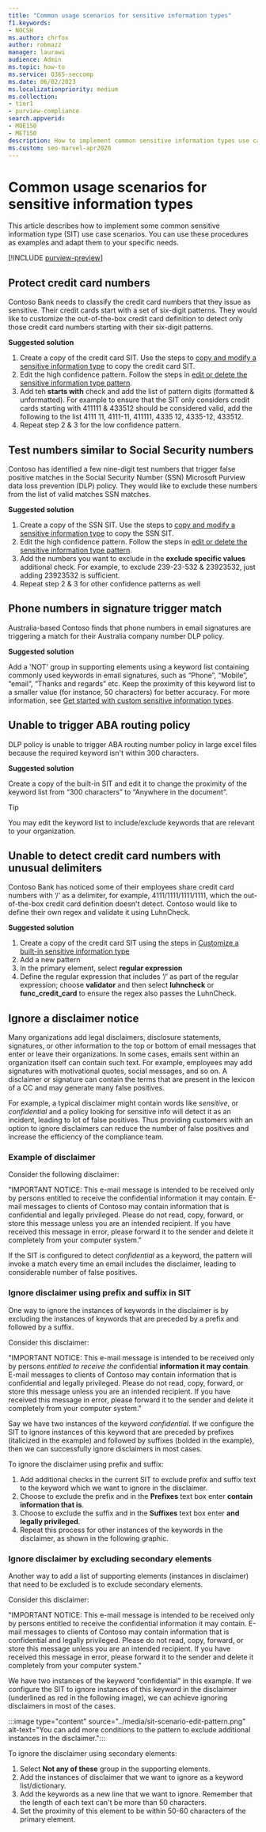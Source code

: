 ```yaml
---
title: "Common usage scenarios for sensitive information types"
f1.keywords:
- NOCSH
ms.author: chrfox
author: robmazz
manager: laurawi
audience: Admin
ms.topic: how-to
ms.service: O365-seccomp
ms.date: 06/02/2023
ms.localizationpriority: medium
ms.collection:
- tier1
- purview-compliance
search.appverid:
- MOE150
- MET150
description: How to implement common sensitive information types use case scenarios
ms.custom: seo-marvel-apr2020
---
```


# Common usage scenarios for sensitive information types

This article describes how to implement some common sensitive information type (SIT) use case scenarios. You can use these procedures as examples and adapt them to your specific needs.

[!INCLUDE [purview-preview](../includes/purview-preview.md)]

## Protect credit card numbers

Contoso Bank needs to classify the credit card numbers that they issue as sensitive. Their credit cards start with a set of six-digit patterns. They would like to customize the out-of-the-box credit card definition to detect only those credit card numbers starting with their six-digit patterns.

**Suggested solution**

1. Create a copy of the credit card SIT. Use the steps to [copy and modify a sensitive information type](create-a-custom-sensitive-information-type.md#copy-and-modify-a-sensitive-information-type) to copy the credit card SIT.
1. Edit the high confidence pattern. Follow the steps in [edit or delete the sensitive information type pattern](sit-get-started-exact-data-match-create-rule-package.md#edit-or-delete-the-sensitive-information-type-pattern).
1. Add  teh **starts with** check and add the list of pattern digits (formatted & unformatted). For example to ensure that the SIT only considers credit cards starting with 411111 & 433512 should be considered valid, add the following to the list 4111 11, 4111-11, 411111, 4335 12, 4335-12, 433512.
1. Repeat step 2 & 3 for the low confidence pattern.

## Test numbers similar to Social Security numbers

Contoso has identified a few nine-digit test numbers that trigger false positive matches in the Social Security Number (SSN) Microsoft Purview data loss prevention (DLP) policy. They would like to exclude these numbers from the list of valid matches SSN matches.

**Suggested solution**

1. Create a copy of the SSN SIT. Use the steps to [copy and modify a sensitive information type](create-a-custom-sensitive-information-type.md#copy-and-modify-a-sensitive-information-type) to copy the SSN SIT.
1. Edit the high confidence pattern. Follow the steps in [edit or delete the sensitive information type pattern](sit-get-started-exact-data-match-create-rule-package.md#edit-or-delete-the-sensitive-information-type-pattern).
1. Add the numbers you want to exclude in the **exclude specific values** additional check. For example, to exclude 239-23-532 & 23923532, just adding 23923532 is sufficient.
1. Repeat step 2 & 3 for other confidence patterns as well

## Phone numbers in signature trigger match

Australia-based Contoso finds that phone numbers in email signatures are triggering a match for their Australia company number DLP policy.

**Suggested solution**

Add a 'NOT' group in supporting elements using a keyword list containing commonly used keywords in email signatures, such as “Phone”, “Mobile”, “email”, “Thanks and regards” etc. Keep the proximity of this keyword list to a smaller value (for instance, 50 characters) for better accuracy. For more information, see [Get started with custom sensitive information types](create-a-custom-sensitive-information-type.md).

## Unable to trigger ABA routing policy

DLP policy is unable to trigger ABA routing number policy in large excel files because the required keyword isn't within 300 characters.

**Suggested solution**

Create a copy of the built-in SIT and edit it to change the proximity of the keyword list from “300 characters” to “Anywhere in the document”.

> [!TIP]
> You may edit the keyword list to include/exclude keywords that are relevant to your organization.

## Unable to detect credit card numbers with unusual delimiters

Contoso Bank has noticed some of their employees share credit card numbers with ‘/’ as a delimiter, for example, 4111/1111/1111/1111, which the out-of-the-box credit card definition doesn't detect. Contoso would like to define their own regex and validate it using LuhnCheck.

**Suggested solution**

1. Create a copy of the credit card SIT using the steps in [Customize a built-in sensitive information type](customize-a-built-in-sensitive-information-type.md)
1. Add a new pattern
1. In the primary element, select **regular expression**
1. Define the regular expression that includes ‘/’ as part of the regular expression; choose **validator** and then select **luhncheck** or **func_credit_card** to ensure the regex also passes the LuhnCheck.

## Ignore a disclaimer notice

Many organizations add legal disclaimers, disclosure statements, signatures, or other information to the top or bottom of email messages that enter or leave their organizations. In some cases, emails sent within an organization itself can contain such text. For example, employees may add signatures with motivational quotes, social messages, and so on. A disclaimer or signature can contain the terms that are present in the lexicon of a CC and may generate many false positives.  

For example, a typical disclaimer might contain words like *sensitive*, or *confidential* and a policy looking for sensitive info will detect it as an incident, leading to lot of false positives. Thus providing customers with an option to ignore disclaimers can reduce the number of false positives and increase the efficiency of the compliance team.

### Example of disclaimer

Consider the following disclaimer:

"IMPORTANT NOTICE: This e-mail message is intended to be received only by persons entitled to receive the confidential information it may contain. E-mail messages to clients of Contoso may contain information that is confidential and legally privileged. Please do not read, copy, forward, or store this message unless you are an intended recipient. If you have received this message in error, please forward it to the sender and delete it completely from your computer system."

If the SIT is configured to detect *confidential* as a keyword, the pattern will invoke a match every time an email includes the disclaimer, leading to considerable number of false positives.

### Ignore disclaimer using prefix and suffix in SIT

One way to ignore the instances of keywords in the disclaimer is by excluding the instances of keywords that are preceded by a prefix and followed by a suffix.

Consider this disclaimer:

"IMPORTANT NOTICE: This e-mail message is intended to be received only by persons *entitled to receive the* confidential **information it may contain**. E-mail messages to clients of Contoso may contain information that is confidential and legally privileged. Please do not read, copy, forward, or store this message unless you are an intended recipient. If you have received this message in error, please forward it to the sender and delete it completely from your computer system."

Say we have two instances of the keyword *confidential*. If we configure the SIT to ignore instances of this keyword that are preceded by prefixes (italicized in the example) and followed by suffixes (bolded in the example), then we can successfully ignore disclaimers in most cases.

To ignore the disclaimer using prefix and suffix:

1. Add additional checks in the current SIT to exclude prefix and suffix text to the keyword which we want to ignore in the disclaimer.
1. Choose to exclude the prefix and in the **Prefixes** text box enter **contain information that is**.
1. Choose to exclude the suffix and in the **Suffixes** text box enter **and legally privileged**.
1. Repeat this process for other instances of the keywords in the disclaimer, as shown in the following graphic.

### Ignore disclaimer by excluding secondary elements

Another way to add a list of supporting elements (instances in disclaimer) that need to be excluded is to exclude secondary elements.

Consider this disclaimer:

"IMPORTANT NOTICE: This e-mail message is intended to be received only by persons entitled to receive the confidential information it may contain. E-mail messages to clients of Contoso may contain information that is confidential and legally privileged. Please do not read, copy, forward, or store this message unless you are an intended recipient. If you have received this message in error, please forward it to the sender and delete it completely from your computer system."

We have two instances of the keyword “confidential” in this example. If we configure the SIT to ignore instances of this keyword in the disclaimer (underlined as red in the following image), we can achieve ignoring disclaimers in most of the cases.

:::image type="content" source="../media/sit-scenario-edit-pattern.png" alt-text="You can add more conditions to the pattern to exclude additional instances in the disclaimer.":::

To ignore the disclaimer using secondary elements:

1. Select **Not any of these** group in the supporting elements.
1. Add the instances of disclaimer that we want to ignore as a keyword list/dictionary.
1. Add the keywords as a new line that we want to ignore. Remember that the length of each text can't be more than 50 characters.
1. Set the proximity of this element to be within 50-60 characters of the primary element.
